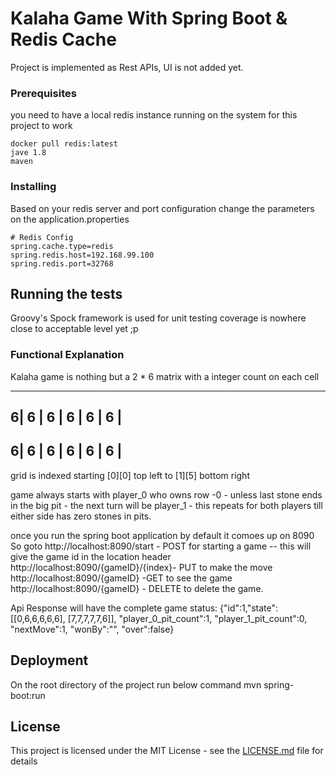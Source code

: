 # Kalaha Game With Spring Boot & Redis Cache

Project is implemented as Rest APIs, UI is not added yet.

### Prerequisites

you need to have a local redis instance running on the system for this project to work
```
docker pull redis:latest
jave 1.8
maven 
```

### Installing

Based on your redis server and port configuration change the parameters on the application.properties

```
# Redis Config
spring.cache.type=redis
spring.redis.host=192.168.99.100
spring.redis.port=32768
```

## Running the tests

Groovy's Spock framework is used for unit testing 
coverage is nowhere close to acceptable level yet ;p
### Functional Explanation
Kalaha game is nothing but a 2 * 6 matrix with a integer count on each cell

----------------------
6| 6 | 6 | 6 | 6 | 6 |
----------------------
6| 6 | 6 | 6 | 6 | 6 |
----------------------

grid is indexed starting [0][0] top left to [1][5] bottom right

game always starts with player_0 who owns row -0
    - unless last stone ends in the big pit
    - the next turn will be player_1
    - this repeats for both players till either side has zero stones in pits.

once you run the spring boot application by default it comoes up on 8090</br>
So goto http://localhost:8090/start - POST for starting a game
    -- this will give the game id in the location header </br>
    http://localhost:8090/{gameID}/{index}- PUT to make the move </br>
    http://localhost:8090/{gameID} -GET to see the game </br>
    http://localhost:8090/{gameID} - DELETE to delete the game. </br>

Api Response will have the complete game status:
{"id":1,"state":[[0,6,6,6,6,6],
                [7,7,7,7,7,6]],
                "player_0_pit_count":1,
                "player_1_pit_count":0,
                "nextMove":1,
                "wonBy":"",
                "over":false}
## Deployment
On the root directory of the project run below command
mvn spring-boot:run
## License

This project is licensed under the MIT License - see the [LICENSE.md](LICENSE.md) file for details

